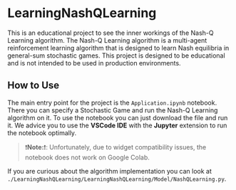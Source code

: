# LearningNashQLearning

This is an educational project to see the inner workings of the Nash-Q Learning algorithm. The Nash-Q Learning algorithm is a multi-agent reinforcement learning algorithm that is designed to learn Nash equilibria in general-sum stochastic games. This project is designed to be educational and is not intended to be used in production environments.

## How to Use

The main entry point for the project is the `Application.ipynb` notebook. There you can specify a Stochastic Game and run the Nash-Q Learning algorithm on it. To use the notebook you can just download the file and run it.
We advice you to use the **VSCode IDE** with the **Jupyter** extension to run the notebook optimally.

> ❗**Note:**❗: Unfortunately, due to widget compatibility issues, the notebook does not work on Google Colab.

If you are curious about the algorithm implementation you can look at `./LearningNashQLearning/LearningNashQLearning/Model/NashQLearning.py`.
